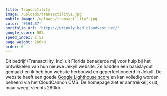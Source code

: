 ```yaml
---
title: Transactility
image: /uploads/transactility1.jpg
mobile_image: /uploads/transactility2.jpg
color: '#594c87'
portfolio_url: 'https://wrinkly-bed.cloudvent.net/'
google_score: 90%
speed_index: 2.5s
page_weight: 260kb
order: 0
---
```


Dit bedrijf (Transactility, Inc) uit Florida benaderde mij voor hulp bij het ontwikkelen van hun nieuwe Jekyll website. Ze hadden een basislayout gemaakt en ik heb hun website herbouwd en geperfectioneerd in Jekyll. De website heeft een goede [Google Lighthouse score](/blog/how-to-get-a-100-google-lighthouse-score/) en kan volledig worden beheerd via het CloudCannon CMS. De homepage ziet er aantrekkelijk uit, maar weegt slechts 260kb.